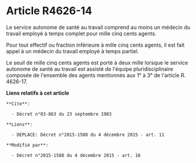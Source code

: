 # Article R4626-14

Le service autonome de santé au travail comprend au moins un médecin du travail employé à temps complet pour mille cinq cents
agents.

Pour tout effectif ou fraction inférieure à mille cinq cents agents, il est fait appel à un médecin du travail employé à
temps partiel.

Le seuil de mille cinq cents agents est porté à deux mille lorsque le service autonome de santé au travail est assisté de
l'équipe pluridisciplinaire composée de l'ensemble des agents mentionnés aux 1° à 3° de l'article R. 4626-17.

**Liens relatifs à cet article**

	**Cite**:

	  - Décret n°83-863 du 23 septembre 1983

	**Liens**:

	  - DEPLACE: Décret n°2015-1588 du 4 décembre 2015 - art. 11

	**Modifié par**:

	  - Décret n°2015-1588 du 4 décembre 2015 - art. 16
